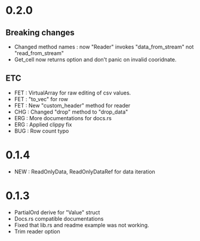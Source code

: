 # 0.2.0

## Breaking changes

- Changed method names : now "Reader" invokes "data\_from\_stream" not "read\_from\_stream"
- Get\_cell now returns option and don't panic on invalid cooridnate.

## ETC

- FET : VirtualArray for raw editing of csv values.
- FET : "to\_vec" for row
- FET : New "custom\_header" method for reader
- CHG : Changed "drop" method to "drop\_data"
- ERG : More documentations for docs.rs
- ERG : Applied clippy fix
- BUG : Row count typo

# 0.1.4

- NEW : ReadOnlyData, ReadOnlyDataRef for data iteration

# 0.1.3

- PartialOrd derive for "Value" struct
- Docs.rs compatible documentations
- Fixed that lib.rs and readme example was not working.
- Trim reader option
